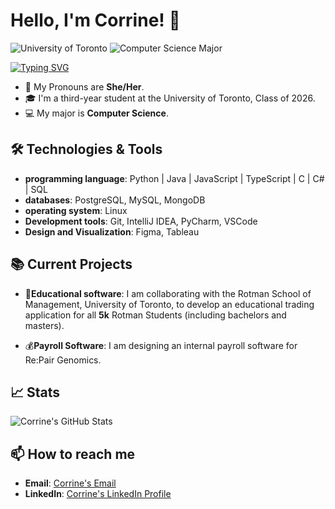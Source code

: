 # Hello, I'm Corrine! 👋 
![University of Toronto](https://img.shields.io/badge/-University%20of%20Toronto-blue?style=flat&logo=University-of-Toronto&logoColor=white)
![Computer Science Major](https://img.shields.io/badge/Computer%20Science%20Major-007396?style=flat&logo=java&logoColor=white)

[![Typing SVG](https://readme-typing-svg.demolab.com?font=Calibri&size=25&letterSpacing=0.5px&pause=1000&color=2990BE&width=435&lines=Hi%2C+welcome+to+my+GitHub+profile!+%F0%9F%91%8B;I+am+Corrine;A+full-stack+student+developer)](https://git.io/typing-svg)
- 👩 My Pronouns are __She/Her__.
- 🎓 I'm a third-year student at the University of Toronto, Class of 2026.
- 💻 My major is __Computer Science__.

## 🛠 Technologies & Tools

- __programming language__: Python | Java | JavaScript | TypeScript | C | C# | SQL
- __databases__: PostgreSQL, MySQL, MongoDB
- __operating system__: Linux
- __Development tools__: Git, IntelliJ IDEA, PyCharm, VSCode
- __Design and Visualization__: Figma, Tableau

## 📚 Current Projects

- 💞️**Educational software**: I am collaborating with the Rotman School of Management, University of Toronto, to develop an educational trading application for all __5k__ Rotman Students (including bachelors and masters).
  
- 💰**Payroll Software**: I am designing an internal payroll software for Re:Pair Genomics.
  
## 📈 Stats

![Corrine's GitHub Stats](https://github-readme-stats.vercel.app/api?username=TheGreatCorrine&show_icons=true&theme=default)


## 📫 How to reach me

- **Email**: [Corrine's Email](mailto:your-email@domain.com)
- **LinkedIn**: [Corrine's LinkedIn Profile](https://www.linkedin.com/in/your-linkedin)

<!-- This is a comment in Markdown -->

<!---
TheGreatCorrine/TheGreatCorrine is a ✨ special ✨ repository because its `README.md` (this file) appears on your GitHub profile.
You can click the Preview link to take a look at your changes.
--->
